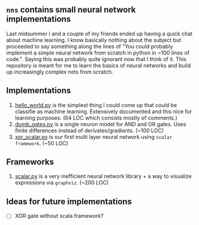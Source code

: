## `nns` contains small neural network implementations

Last midsummer I and a couple of my friends ended up having a quick chat about
machine learning. I know basically nothing about the subject but proceeded
to say something along the lines of "You could probably implement a simple neural
network from scratch in python in ~100 lines of code.". Saying this was probably
quite ignorant now that I think of it. This repository is meant for me to learn
the basics of neural networks and build up increasingly complex nets from scratch.

## Implementations

1. [hello_world.py](./hello_world.py) is the simplest thing I could come up that could be classifie as machine learning.
   Extensively documented and this nice for learning purposes. (64 LOC which consists mostly of comments.)
2. [dumb_gates.py](./dumb_gates.py) is a single neuron model for AND and OR gates. Uses finite differences
   instead of derivates/gradients. (~100 LOC)
3. [xor_scalar.py](./xor_scalar.py) is our first multi layer neural network using `scalar framework`. (~50 LOC)

## Frameworks

1. [scalar.py](./scalar.py) is a very inefficient neural network library + a way to visualize
   expressions via `graphviz`. (~200 LOC)

## Ideas for future implementations

- [ ] XOR gate without scala framework?
